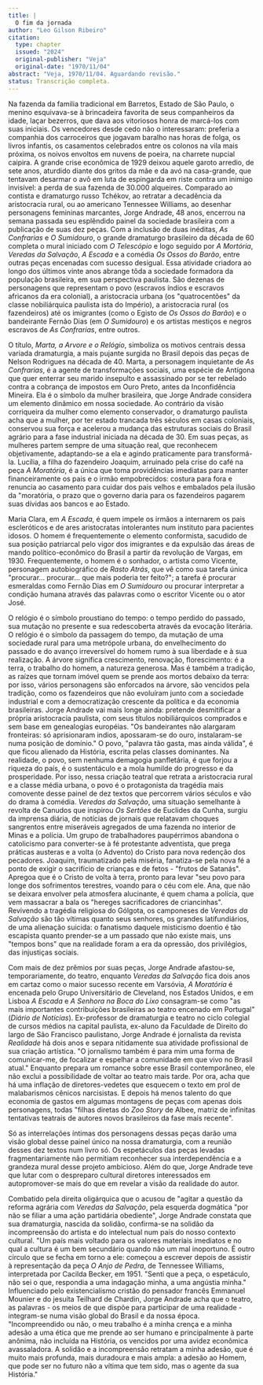```yaml
---
title: |
  O fim da jornada
author: "Leo Gilson Ribeiro"
citation:
  type: chapter
  issued: "2024"
  original-publisher: "Veja"
  original-date: "1970/11/04"
abstract: "Veja, 1970/11/04. Aguardando revisão."
status: Transcrição completa.
---
```


Na fazenda da familia tradicional em Barretos, Estado de São Paulo, o menino esquivava-se à brincadeira favorita de seus companheiros da idade, laçar bezerros, que dava aos vitoriosos honra de marcá-los com suas iniciais. Os vencedores desde cedo não o interessaram: preferia a companhia dos carroceiros que jogavam baralho nas horas de folga, os livros infantis, os casamentos celebrados entre os colonos na vila mais próxima, os noivos envoltos em nuvens de poeira, na charrete nupcial caipira. A grande crise econômica de 1929 deixou aquele garoto arredio, de sete anos, aturdido diante dos gritos da mãe e da avó na casa-grande, que tentavam desarmar o avô em luta de espingarda em riste contra um inimigo invisível: a perda de sua fazenda de 30.000 alqueires. Comparado ao contista e dramaturgo russo Tchékov, ao retratar a decadência da aristocracia rural, ou ao americano Tennessee Williams, ao desenhar personagens femininas marcantes, Jorge Andrade, 48 anos, encerrou na semana passada seu esplêndido painel da sociedade brasileira com a publicação de suas dez peças. Com a inclusão de duas inéditas, *As Confrarias* e *O Sumidouro*, o grande dramaturgo brasileiro da década de 60 completa o mural iniciado com *O Telescópio* e logo seguido por *A Mortória*, *Veredas da Salvação*, *A Escada* e a comédia *Os Ossos do Barão*, entre outras peças encenadas com sucesso desigual. Essa atividade criadora ao longo dos últimos vinte anos abrange tôda a sociedade formadora da população brasileira, em sua perspectiva paulista. São dezenas de personagens que representam o povo (escravos índios e escravos africanos da era colonial), a aristocracia urbana (os \"quatrocentões\" da classe nobiliárquica paulista ista do Império), a aristocracia rural (os fazendeiros) até os imigrantes (como o Egisto de *Os Ossos do Barão*) e o bandeirante Fernão Dias (em *O Sumidouro*) e os artistas mestiços e negros escravos de *As Confrarias*, entre outros.

O título, *Marta, a Arvore e o Relógio*, simboliza os motivos centrais dessa variada dramaturgia, a mais pujante surgida no Brasil depois das peças de Nelson Rodrigues na década de 40. Marta, a personagem inquietante de *As Confrarias*, é a agente de transformações sociais, uma espécie de Antígona que quer enterrar seu marido insepulto e assassinado por se ter rebelado contra a cobrança de impostos em Ouro Preto, antes da Inconfidência Mineira. Ela é o símbolo da mulher brasileira, que Jorge Andrade considera um elemento dinâmico em nossa sociedade. Ao contrário da visão corriqueira da mulher como elemento conservador, o dramaturgo paulista acha que a mulher, por ter estado trancada três séculos em casas coloniais, conservou sua força e acelerou a mudança das estruturas sociais do Brasil agrário para a fase industrial iniciada na década de 30. Em suas peças, as mulheres partem sempre de uma situação real, que reconhecem objetivamente, adaptando-se a ela e agindo praticamente para transformá-la. Lucília, a filha do fazendeiro Joaquim, arruinado pela crise do café na peça *A Moratória*, é a única que toma providências imediatas para manter financeiramente os pais e o irmão empobrecidos: costura para fora e renuncia ao casamento para cuidar dos pais velhos e embalados pela ilusão da \"moratória, o prazo que o governo daria para os fazendeiros pagarem suas dívidas aos bancos e ao Estado.

Maria Clara, em *A Escada*, é quem impele os irmãos a internarem os pais escleróticos e de ares aristocratas intolerantes num instituto para pacientes idosos. O homem é frequentemente o elemento conformista, sacudido de sua posição patriarcal pelo vigor dos imigrantes e da expulsão das áreas de mando político-econômico do Brasil a partir da revolução de Vargas, em 1930. Frequentemente, o homem é o sonhador, o artista como Vicente, personagem autobiográfico de *Rasto Atrás*, que vê como sua tarefa única "procurar\... procurar\... que mais poderia ter feito?"; a tarefa é procurar esmeraldas como Fernão Dias em *O Sumidouro* ou procurar interpretar a condição humana através das palavras como o escritor Vicente ou o ator José.

O relógio é o símbolo proustiano do tempo: o tempo perdido do passado, sua mutação no presente e sua redescoberta através da evocação literária. O relógio é o símbolo da passagem do tempo, da mutação de uma sociedade rural para uma metrópole urbana, do envelhecimento do passado e do avanço irreversível do homem rumo à sua liberdade e à sua realização. A árvore significa crescimento, renovação, florescimento: é a terra, o trabalho do homem, a natureza generosa. Mas é também a tradição, as raízes que tornam imóvel quem se prende aos mortos debaixo da terra: por isso, vários personagens são enforcados na árvore, são vencidos pela tradição, como os fazendeiros que não evoluíram junto com a sociedade industrial e com a democratização crescente da política e da economia brasileiras. Jorge Andrade vai mais longe ainda: pretende desmitificar a própria aristocracia paulista, com seus títulos nobiliárquicos comprados e sem base em genealogias européias. \"Os bandeirantes não alargaram fronteiras: só aprisionaram indios, apossaram-se do ouro, instalaram-se numa posição de domínio.\" O povo, \"palavra tão gasta, mas ainda válida\", é que ficou alienado da História, escrita pelas classes dominantes. Na realidade, o povo, sem nenhuma demagogia panfletária, é que forjou a riqueza do país, é o sustentáculo e a mola humilde do progresso e da prosperidade. Por isso, nessa criação teatral que retrata a aristocracia rural e a classe média urbana, o povo é o protagonista da tragédia mais comovente desse painel de dez textos que percorrem vários séculos e vão do drama à comédia. *Veredas da Salvação*, uma situação semelhante à revolta de Canudos que inspirou *Os Sertões* de Euclides da Cunha, surgiu da imprensa diária, de notícias de jornais que relatavam choques sangrentos entre miseráveis agregados de uma fazenda no interior de Minas e a polícia. Um grupo de trabalhadores paupérrimos abandona o catolicismo para converter-se à fé protestante adventista, que prega práticas austeras e a volta (o Advento) do Cristo para nova redenção dos pecadores. Joaquim, traumatizado pela miséria, fanatiza-se pela nova fé a ponto de exigir o sacrifício de crianças e de fetos - \"frutos de Satanás\". Apregoa que é o Cristo de volta à terra, pronto para levar \"seu povo para longe dos sofrimentos terestres, voando para o céu com ele. Ana, que não se deixara envolver pela atmosfera alucinante, é quem chama a polícia, que vem massacrar a bala os \"hereges sacrificadores de criancinhas\". Revivendo a tragédia religiosa do Gólgota, os camponeses de *Veredas da Salvação* são tão vítimas quanto seus senhores, os grandes latifundiários, de uma alienação suicida: o fanatismo daquele misticismo doentio é tão escapista quanto prender-se a um passado que não existe mais, uns \"tempos bons\" que na realidade foram a era da opressão, dos privilégios, das injustiças sociais.

Com mais de dez prêmios por suas peças, Jorge Andrade afastou-se, temporariamente, do teatro, enquanto *Veredas da Salvação* fica dois anos em cartaz como o maior sucesso recente em Varsóvia, *A Moratória* é encenada pelo Grupo Universitário de Cleveland, nos Estados Unidos, e em Lisboa *A Escada* e *A Senhora na Boca do Lixo* consagram-se como \"as mais importantes contribuições brasileiras ao teatro encenado em Portugal\" (*Diário de Notícias*). Ex-professor de dramaturgia e teatro no ciclo colegial de cursos médios na capital paulista, ex-aluno da Faculdade de Direito do largo de São Francisco paulistano, Jorge Andrade é jornalista da revista *Realidade* há dois anos e separa nitidamente sua atividade profissional de sua criação artística. \"O jornalismo também é para mim uma forma de comunicar-me, de focalizar e espelhar a comunidade em que vivo no Brasil atual.\" Enquanto prepara um romance sobre esse Brasil contemporâneo, ele não exclui a possibilidade de voltar ao teatro mais tarde. Por ora, acha que há uma inflação de diretores-vedetes que esquecem o texto em prol de malabarismos cênicos narcisistas. E depois há menos talento do que economia de gastos em algumas montagens de peças com apenas dois personagens, todas \"filhas diretas do *Zoo Story* de Albee, matriz de infinitas tentativas teatrais de autores novos brasileiros da fase mais recente\".

Só as interrelações íntimas dos personagens dessas peças darão uma visão global desse painel único na nossa dramaturgia, com a reunião desses dez textos num livro só. Os espetáculos das peças levadas fragmentariamente não permitiam reconhecer sua interdependência e a grandeza mural desse projeto ambicioso. Além do que, Jorge Andrade teve que lutar com o despreparo cultural diretores interessados em autopromover-se mais do que em revelar a visão da realidade do autor.

Combatido pela direita oligárquica que o acusou de \"agitar a questão da reforma agrária com *Veredas da Salvação*, pela esquerda dogmática \"por não se filiar a uma ação partidária obediente", Jorge Andrade constata que sua dramaturgia, nascida da solidão, confirma-se na solidão da incompreensão do artista e do intelectual num país do nosso contexto cultural. \"Um país mais voltado para os valores materiais imediatos e no qual a cultura é um bem secundário quando não um mal inoportuno. É outro círculo que se fecha em torno a ele: começou a escrever depois de assistir à representação da peça *O Anjo de Pedra*, de Tennessee Williams, interpretada por Cacilda Becker, em 1951. \"Senti que a peça, o espetáculo, não sei o que, respondia a uma indagação minha, a uma angústia minha.\" Influenciado pelo existencialismo cristão do pensador francês Emmanuel Mounier e do jesuíta Teilhard de Chardin, Jorge Andrade acha que o teatro, as palavras - os meios de que dispõe para participar de uma realidade - integram-se numa visão global do Brasil e da nossa época. \"Incompreendido ou não, o meu trabalho é a minha crença e a minha adesão a uma ética que me prende ao ser humano e principalmente à parte anônima, não incluída na História, os vencidos por uma avidez econômica avassaladora. A solidão e a incompreensão retratam a minha adesão, que é muito mais profunda, mais duradoura e mais ampla: a adesão ao Homem, que pode ser no futuro não a vítima que tem sido, mas o agente da sua História.\"


